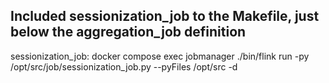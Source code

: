 ## Included sessionization_job to the Makefile, just below the aggregation_job definition

sessionization_job:
	docker compose exec jobmanager ./bin/flink run -py /opt/src/job/sessionization_job.py --pyFiles /opt/src -d